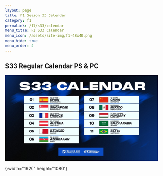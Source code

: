 ```yaml
---
layout: page
title: F1 Season 33 Calendar
category: f1
permalink: /f1/s33/calendar
menu_title: F1 S33 Calendar
menu_icon: /assets/site-img/f1-48x48.png
menu_hide: true
menu_order: 4
---
```


<div class="center">

## S33 Regular Calendar PS & PC
[![S33 Regular Calendar]](/assets/site-img/PSGL-S33-Calendar-Regular.jpg)


[S33 Regular Calendar]: /assets/site-img/PSGL-S33-Calendar-Regular.jpg
{:width="1920" height="1080"}

</div>